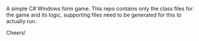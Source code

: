 A simple C# Windows form game. This repo contains only the class files for the game and its logic, supporting files need to be generated for this to actually run.

Cheers!
